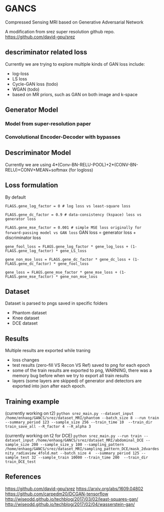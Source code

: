 # GANCS
Compressed Sensing MRI based on Generative Adversarial Network 

A modification from srez super resolution github repo. https://github.com/david-gpu/srez

## descriminator related loss
Currently we are trying to explore multiple kinds of GAN loss include:
* log-loss
* LS loss
* Cycle-GAN loss (todo)
* WGAN (todo)
* based on MR priors, such as GAN on both image and k-space

## Generator Model
### Model from super-resolution paper

### Convolutional Encoder-Decoder with bypasses


## Descriminator Model
Currently we are using 4*(Conv-BN-RELU-POOL)+2*(CONV-BN-RELU)+CONV+MEAN+softmax (for logloss)

## Loss formulation
By default

`FLAGS.gene_log_factor = 0 # log loss vs least-square loss`

`FLAGS.gene_dc_factor = 0.9 # data-consistency (kspace) loss vs generator loss`

`FLAGS.gene_mse_factor = 0.001 # simple MSE loss originally for forward-passing model vs GAN loss`
GAN loss = generator loss + discriminator loss

`gene_fool_loss = FLAGS.gene_log_factor * gene_log_loss + (1-FLAGS.gene_log_factor) * gene_LS_loss`

`gene_non_mse_loss = FLAGS.gene_dc_factor * gene_dc_loss + (1-FLAGS.gene_dc_factor) * gene_fool_loss`

`gene_loss = FLAGS.gene_mse_factor * gene_mse_loss + (1- FLAGS.gene_mse_factor) * gene_non_mse_loss`

## Dataset
Dataset is parsed to pngs saved in specific folders
* Phantom dataset
* Knee dataset
* DCE dataset

## Results
Multiple results are exported while traning
* loss changes
* test results (zero-fill VS Recon VS Ref) saved to png for each epoch
* some of the train results are exported to png, WARNING, there was a memory bug before when we try to export all train results
* layers (some layers are skipped) of generator and detectors are exported into json after each epoch.


## Training example 
(currently working on t2)
`python srez_main.py --dataset_input /home/enhaog/GANCS/srez/dataset_MRI/phantom --batch_size 8 --run train --summary_period 123 --sample_size 256 --train_time 10  --train_dir train_save_all --R_factor 4 --R_alpha 3`              

(currently working on t2 for DCE)
`python srez_main.py --run train --dataset_input /home/enhaog/GANCS/srez/dataset_MRI/abdominal_DCE --sample_size 200 --sample_size_y 100 --sampling_pattern /home/enhaog/GANCS/srez/dataset_MRI/sampling_pattern_DCE/mask_2dvardesnity_radiaview_4fold.mat --batch_size 4  --summary_period 125 --sample_test 32 --sample_train 10000 --train_time 200  --train_dir train_DCE_test `

## References
https://github.com/david-gpu/srez
https://arxiv.org/abs/1609.04802
https://github.com/carpedm20/DCGAN-tensorflow
http://wiseodd.github.io/techblog/2017/03/02/least-squares-gan/
http://wiseodd.github.io/techblog/2017/02/04/wasserstein-gan/
